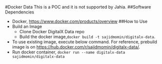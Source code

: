 #Docker Data
This is a POC and it is not supported by Jahia.
##Software Dependencies
* Docker, https://www.docker.com/products/overview
##How to Use
* Build an Image
  * Clone Docker DigitalX Data repo
  * Build the docker image,`docker build -t sajidmomin/digitalx-data`.
* To use existing image, execute below command.  For reference,   prebuild image is on https://hub.docker.com/r/sajidmomin/digitalx-data/. 
* Run docker container, `docker run --name digitalx-data sajidmomin/digitalx-data`
